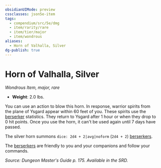 ```yaml
---
obsidianUIMode: preview
cssclasses: json5e-item
tags:
  - compendium/src/5e/dmg
  - item/rarity/rare
  - item/tier/major
  - item/wondrous
aliases:
  - Horn of Valhalla, Silver
dg-publish: true
---
```

# Horn of Valhalla, Silver
*Wondrous Item, major, rare*  

- **Weight**: 2.0 lbs.

You can use an action to blow this horn. In response, warrior spirits from the plane of Ysgard appear within 60 feet of you. These spirits use the [berserker](/Admin/CLI/bestiary/humanoid/berserker.md) statistics. They return to Ysgard after 1 hour or when they drop to 0 hit points. Once you use the horn, it can't be used again until 7 days have passed.

The silver horn summons `dice: 2d4 + 2|avg|noform` (`2d4 + 2`) [berserkers](/Admin/CLI/bestiary/humanoid/berserker.md).

The [berserkers](/Admin/CLI/bestiary/humanoid/berserker.md) are friendly to you and your companions and follow your commands.

*Source: Dungeon Master's Guide p. 175. Available in the SRD.*
